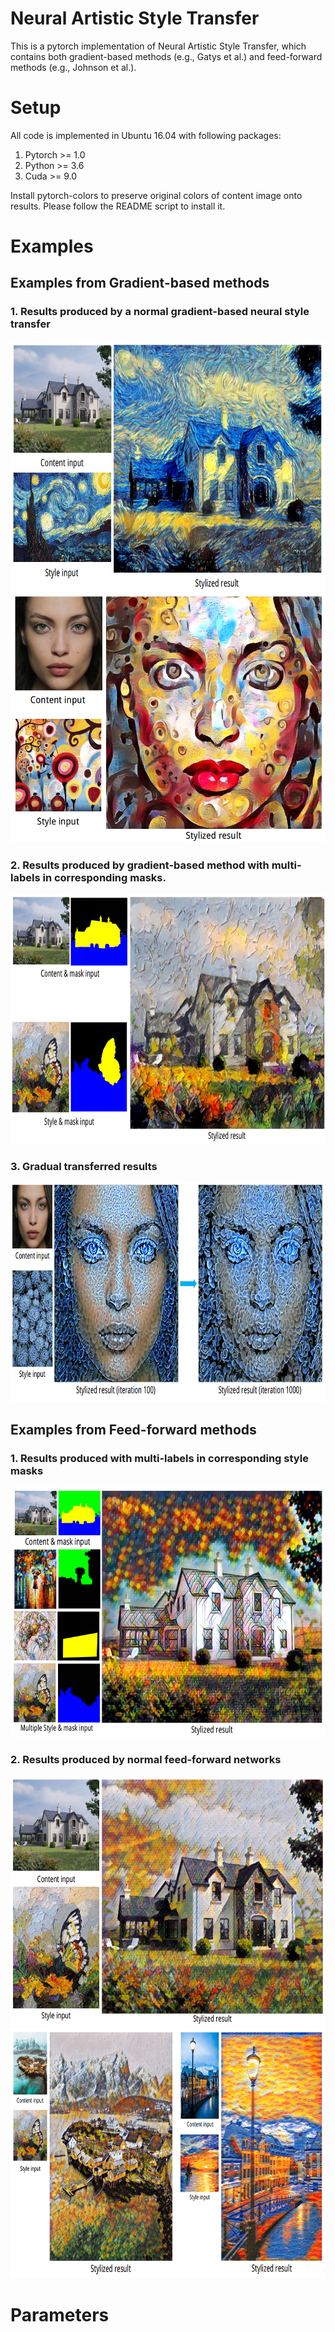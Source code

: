 # Neural Artistic Style Transfer 

This is a pytorch implementation of Neural Artistic Style Transfer, which contains both gradient-based methods (e.g., Gatys et al.) and feed-forward methods (e.g., Johnson et al.).

# Setup
All code is implemented in Ubuntu 16.04 with following packages:
1. Pytorch >= 1.0
2. Python >= 3.6
3. Cuda >= 9.0

Install pytorch-colors to preserve original colors of content image onto results. Please follow the README script to install it.


# Examples

## Examples from Gradient-based methods
### 1. Results produced by a normal gradient-based neural style transfer 
<div align='center'>
  <img src='optimization/output/result_opt1.png' height='400px'>
  <img src='optimization/output/result_opt2.png' height='400px'>
</div>

### 2. Results produced by gradient-based method with multi-labels in corresponding masks.
<div align='center'>
  <img src='optimization/output/result_opt3.png' height='400px'>
</div>

### 3. Gradual transferred results
<div align='center'>
  <img src='optimization/output/result_opt4.png' height='350px'>  
</div>

## Examples from Feed-forward methods
### 1. Results produced with multi-labels in corresponding style masks
<div align='center'>
  <img src='feed-forward/output/result_feed-forward_multilabels.png' height='400px'>  
</div>

### 2. Results produced by normal feed-forward networks
<div align='center'>
  <img src='feed-forward/output/result_feed-forward2.png' height='400px'>  
  <img src='feed-forward/output/result_feed-forward3.png' height='400px'>  
</div>

# Parameters
